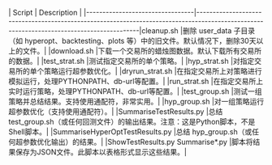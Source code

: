 | Script                          | Description                                                                                                                              |
|---------------------------------|------------------------------------------------------------------------------------------------------------------------------------------|cleanup.sh	|删除 user_data 子目录（如 hyperopt、backtesting、plots 等）中的旧文件。默认情况下，删除30天以上的文件。|
|download.sh	|下载一个交易所的蜡烛图数据。默认下载所有交易所的数据。|
|test_strat.sh	|测试指定交易所的单个策略。|
|hyp_strat.sh	|对指定交易所的单个策略运行超参数优化。|
|dryrun_strat.sh	|在指定交易所上对策略进行模拟运行，处理PYTHONPATH、db-url等配置。|
|run_strat.sh	|在指定交易所上实时运行策略，处理PYTHONPATH、db-url等配置。|
|test_group.sh	|测试一组策略并总结结果。支持使用通配符，非常实用。|
|hyp_group.sh	|对一组策略运行超参数优化（支持使用通配符）。|
|SummariseTestResults.py	|总结 test_group.sh（或任何回测文件）的输出结果。注意：这是Python脚本，不是Shell脚本。|
|SummariseHyperOptTestResults.py	|总结 hyp_group.sh（或任何超参数优化输出）的结果。|
|ShowTestResults.py	Summarise*.py |脚本将结果保存为JSON文件。此脚本以表格形式显示这些结果。|
